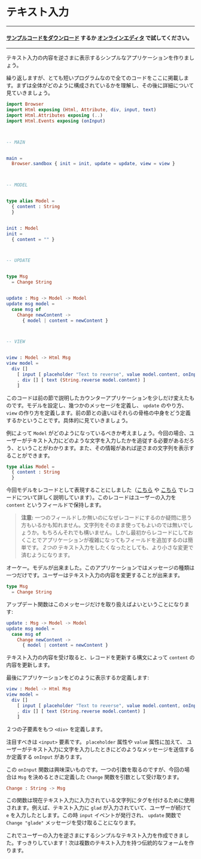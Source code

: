 <!--
# Text Fields
-->

# テキスト入力

<!--

---
#### [Clone the code](https://github.com/evancz/elm-architecture-tutorial/) or follow along in the [online editor](https://ellie-app.com/37gW7sj9wPVa1).
---

-->

---
#### [サンプルコードをダウンロード](https://github.com/evancz/elm-architecture-tutorial/) するか [オンラインエディタ](https://ellie-app.com/37gW7sj9wPVa1) で試してください。
---

<!--
We are about to create a simple app that reverses the contents of a text field.
-->

テキスト入力の内容を逆さまに表示するシンプルなアプリケーションを作りましょう。

<!--
Again this is a pretty short program, so I have included the whole thing here. Skim through to get an idea of how everything fits together. Right after that we will get into the details!
-->

繰り返しますが、とても短いプログラムなので全てのコードをここに掲載します。まずは全体がどのように構成されているかを理解し、その後に詳細について見ていきましょう。


```elm
import Browser
import Html exposing (Html, Attribute, div, input, text)
import Html.Attributes exposing (..)
import Html.Events exposing (onInput)



-- MAIN


main =
  Browser.sandbox { init = init, update = update, view = view }



-- MODEL


type alias Model =
  { content : String
  }


init : Model
init =
  { content = "" }



-- UPDATE


type Msg
  = Change String


update : Msg -> Model -> Model
update msg model =
  case msg of
    Change newContent ->
      { model | content = newContent }



-- VIEW


view : Model -> Html Msg
view model =
  div []
    [ input [ placeholder "Text to reverse", value model.content, onInput Change ] []
    , div [] [ text (String.reverse model.content) ]
    ]
```

<!--
This code is a slight variant of the counter from the previous section. You set up a model. You define some messages. You say how to `update`. You make your `view`. The difference is just in how we filled this skeleton in. Let's walk through that!
-->

このコードは前の節で説明したカウンターアプリケーションを少しだけ変えたものです。モデルを設定し、幾つかのメッセージを定義し、 `update` のやり方、 `view` の作り方を定義します。前の節との違いはそれらの骨格の中身をどう定義するかということです。具体的に見ていきましょう。

<!--
As always, you start by guessing at what your `Model` should be. In our case, we know we are going to have to keep track of whatever the user has typed into the text field. We need that information so we know how to render the reversed text.
-->

例によって `Model` がどのようになっているべきか考えましょう。今回の場合、ユーザーがテキスト入力にどのような文字を入力したかを追従する必要があるだろう、ということがわかります。また、その情報があれば逆さまの文字列を表示することができます。

```elm
type alias Model =
  { content : String
  }
```

<!--
This time I chose to represent the model as a record. (You can read more about records [here](https://guide.elm-lang.org/core_language.html#records) and [here](https://elm-lang.org/docs/records).) For now, the record stores the user input in the `content` field.
-->
今回モデルをレコードとして表現することにしました（[こちら](https://guide.elm-lang.jp/core_language.html#records) や [こちら](https://elm-lang.org/docs/records) でレコードについて詳しく説明しています）。このレコードはユーザーの入力を `content` というフィールドで保持します。

<!--
> **Note:** You may be wondering, why bother having a record if it only holds one entry? Couldn't you just use the string directly? Sure! But starting with a record makes it easy to add more fields as our app gets more complicated. When the time comes where we want *two* text inputs, we will have to do much less fiddling around.
-->

> **注意:** 一つのフィールドしか無いのになぜレコードにするのか疑問に思う方もいるかも知れません。文字列をそのまま使ってもよいのでは無いでしょうか。もちろんそれでも構いません。しかし最初からレコードにしておくことでアプリケーションが複雑になってもフィールドを追加するのは簡単です。 *2つの* テキスト入力をしたくなったとしても、より小さな変更で済むようになります。

<!--
Okay, so we have our model. Now in this app there is only one kind of message really. The user can change the contents of the text field.
-->

オーケー。モデルが出来ました。このアプリケーションではメッセージの種類は一つだけです。ユーザーはテキスト入力の内容を変更することが出来ます。


```elm
type Msg
  = Change String
```

<!--
This means our update function just has to handle this one case:
-->

アップデート関数はこのメッセージだけを取り扱えばよいということになります:


```elm
update : Msg -> Model -> Model
update msg model =
  case msg of
    Change newContent ->
      { model | content = newContent }
```

<!--
When we receive new content, we use the record update syntax to update the contents of `content`.
-->

テキスト入力の内容を受け取ると、レコードを更新する構文によって `content` の内容を更新します。

<!--
Finally we need to say how to view our application:
-->

最後にアプリケーションをどのように表示するか定義します:

```elm
view : Model -> Html Msg
view model =
  div []
    [ input [ placeholder "Text to reverse", value model.content, onInput Change ] []
    , div [] [ text (String.reverse model.content) ]
    ]
```

<!--
We create a `<div>` with two children.
-->
２つの子要素をもつ `<div>` を定義します。

<!--
The interesting child is the `<input>` node. In addition to the `placeholder` and `value` attributes, it uses `onInput` to declare what messages should be sent when the user types into this input.
-->
注目すべきは `<input>` 要素です。 `placeholder` 属性や `value` 属性に加えて、 ユーザーがテキスト入力に文字を入力したときにどのようなメッセージを送信するか定義する `onInput` があります。

<!--
This `onInput` function is kind of interesting. It takes one argument, in this case the `Change` function which was created when we declared the `Msg` type:
-->

この `onInput` 関数は興味深いものです。一つの引数を取るのですが、今回の場合は `Msg` を決めるときに定義した `Change` 関数を引数として受け取ります。

```elm
Change : String -> Msg
```

<!--
This function is used to tag whatever is currently in the text field. So let's say the text field currently holds `glad` and the user types `e`. This triggers an `input` event, so we will get the message `Change "glade"` in our `update` function.
-->
この関数は現在テキスト入力に入力されている文字列にタグを付けるために使用されます。例えば、テキスト入力に `glad` が入力されていて、ユーザーが続けて `e` を入力したとします。この時 `input` イベントが発行され、 `update` 関数で `Change "glade"` メッセージを受け取ることになります。

<!--
So now we have a simple text field that can reverse user input. Neat! Now on to putting a bunch of text fields together into a more traditional form.
-->

これでユーザーの入力を逆さまにするシンプルなテキスト入力を作成できました。すっきりしています！次は複数のテキスト入力を持つ伝統的なフォームを作ります。
